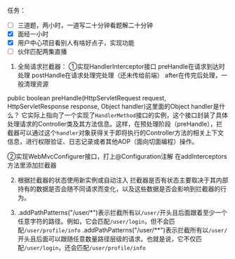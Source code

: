 任务：
- [ ] 三道题，两小时，一道写二十分钟看题解二十分钟
- [x] 面经一小时
- [x] 用户中心项目看别人有啥好点子，实现功能
- [ ] 伙伴匹配两集直播

1. 全局请求拦截器：
①实现HandlerInterceptor接口
preHandle在请求到达时处理
postHandle在请求处理完处理（还未传给前端）
after在传完后处理，一般清理资源

public boolean preHandle(HttpServletRequest request, HttpServletResponse response, Object handler)这里面的Object handler是什么？
它实际上指向了一个实现了`HandlerMethod`接口的实例，这个接口封装了具体处理请求的Controller类及其方法信息。这样，在预处理阶段（preHandle），拦截器可以通过这个`handler`对象获得关于即将执行的Controller方法的相关上下文信息，进行权限验证、日志记录或者其他AOP（面向切面编程）操作。

②实现WebMvcConfigurer接口，打上@Configuration注解
在addInterceptors方法里添加拦截器


2. 根据拦截器的状态使用新实例或自动注入
拦截器是否有状态主要取决于其内部持有的数据是否会随不同请求而变化，以及这些数据是否会影响到拦截器的行为。


3. .addPathPatterns("/user/*")表示拦截所有以`/user/`开头且后面跟着至少一个任意字符的路径。例如，它会匹配`/user/login`，但不会匹配`/user/profile/info`
.addPathPatterns("/user/**")表示拦截所有以`/user/`开头且后面可以跟随任意数量路径层级的请求。也就是说，它不仅匹配`/user/login`，还会匹配`/user/profile/info`


